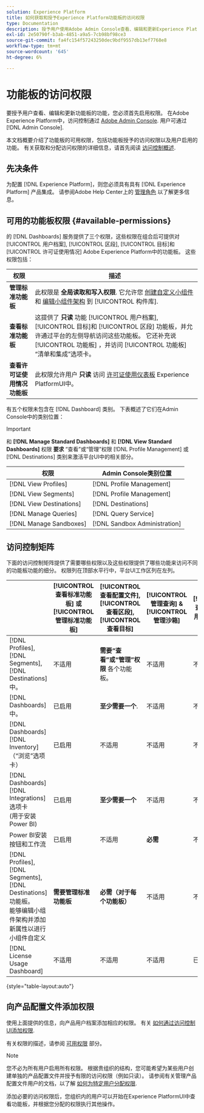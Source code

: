 ```yaml
---
solution: Experience Platform
title: 如何获取和授予Experience Platform功能板的访问权限
type: Documentation
description: 授予用户使用Adobe Admin Console查看、编辑和更新Experience Platform功能板的功能。
exl-id: 2e50790f-b3ab-4851-a9a5-7cb98bf98ce3
source-git-commit: fa4fc154f57243250dec9bdf9557db13ef7768e8
workflow-type: tm+mt
source-wordcount: '645'
ht-degree: 6%

---
```


# 功能板的访问权限

要授予用户查看、编辑和更新功能板的功能，您必须首先启用权限。 在Adobe Experience Platform中，访问控制通过 [Adobe Admin Console](https://adminconsole.adobe.com/). 用户可通过 [!DNL Admin Console].

本文档概要介绍了功能板的可用权限，包括功能板授予的访问权限以及用户启用的功能。 有关获取和分配访问权限的详细信息，请首先阅读 [访问控制概述](../access-control/home.md).

## 先决条件

为配置 [!DNL Experience Platform]，则您必须具有具有 [!DNL Experience Platform] 产品集成。 请参阅Adobe Help Center上的 [管理角色](https://helpx.adobe.com/enterprise/using/admin-roles.html) 以了解更多信息。

## 可用的功能板权限 {#available-permissions}

的 [!DNL Dashboards] 服务提供了三个权限，这些权限在组合后可提供对 [!UICONTROL 用户档案], [!UICONTROL 区段], [!UICONTROL 目标]和 [!UICONTROL 许可证使用情况] Adobe Experience Platform中的功能板。 这些权限包括：

| 权限 | 描述 |
|---|---|
| **管理标准功能板** | 此权限是 **全局读取和写入权限**. 它允许您 [创建自定义小组件](./customize/custom-widgets.md) 和 [编辑小组件架构](./customize/edit-schema.md) 到 [!UICONTROL 构件库]. |
| **查看标准功能板** | 这提供了 **只读** 功能 [!UICONTROL 用户档案], [!UICONTROL 目标]和 [!UICONTROL 区段] 功能板，并允许通过平台的左侧导航访问这些功能板。 它还补充说 [!UICONTROL 功能板] ，并访问 [!UICONTROL 功能板] “清单和集成”选项卡。 |
| **查看许可证使用情况功能板** | 此权限允许用户 **只读** 访问 [许可证使用仪表板](./guides/license-usage.md) Experience PlatformUI中。 |

有五个权限未包含在 [!DNL Dashboard] 类别。 下表概述了它们在Admin Console中的类别位置：

>[!IMPORTANT]
>
>和 **[!DNL Manage Standard Dashboards]** 和 **[!DNL View Standard Dashboards]** 权限 **要求** “查看”或“管理”权限 [!DNL Profile Management] 或 [!DNL Destinations] 类别来激活平台UI中的相关部分。

| 权限 | Admin Console类别位置 |
|---|---|
| [!DNL View Profiles] | [!DNL Profile Management] |
| [!DNL View Segments] | [!DNL Profile Management] |
| [!DNL View Destinations] | [!DNL Destinations] |
| [!DNL Manage Queries] | [!DNL Query Service] |
| [!DNL Manage Sandboxes] | [!DNL Sandbox Administration] |

## 访问控制矩阵

下面的访问控制矩阵提供了需要哪些权限以及这些权限提供了哪些功能来访问不同的功能板功能的细分。 权限列在顶部水平行中，平台UI工作区列在左列。

|  | [!UICONTROL 查看标准功能板] 或 [!UICONTROL 管理标准功能板] | [!UICONTROL 查看配置文件],<br/>[!UICONTROL 查看区段],<br/> [!UICONTROL 查看目标] | [!UICONTROL 管理查询] &amp; [!UICONTROL 管理沙箱] | [!UICONTROL 查看许可证使用情况功能板] |
|---|---|---|---|---|
| [!DNL Profiles],<br/>[!DNL Segments],<br/>[!DNL Destinations] 中。 | 不适用 | **需要“查看”或“管理”权限** 各个功能板。 | 不适用 | 不适用 |
| [!DNL Dashboards] 中。 | 已启用 | **至少需要一个**. | 不适用 | 不适用 |
| [!DNL Dashboards] [!DNL Inventory] <br/>（“浏览”选项卡） | 已启用 | 不适用 | 不适用 | 不适用 |
| [!DNL Dashboards] [!DNL Integrations] 选项卡 <br/>(用于安装Power BI) | 已启用 | **至少需要一个** | 不适用 | 不适用 |
| Power BI安装按钮和工作流 | 已启用 | 不适用 | **必需** | 不适用 |
| [!DNL Profiles],<br/>[!DNL Segments],<br/>[!DNL Destinations] 功能板。<br/>能够编辑小组件架构并添加新属性以进行小组件自定义 | **需要管理标准功能板** | **必需（对于每个功能板）** | 不适用 | 不适用 |
| [!DNL License Usage Dashboard] | 不适用 | 不适用 | 不适用 | 已启用 |

{style=&quot;table-layout:auto&quot;}

## 向产品配置文件添加权限

使用上面提供的信息，向产品用户档案添加相应的权限。 有关 [如何通过访问控制UI添加权限](../access-control/ui/permissions.md).

有关权限的描述，请参阅 [可用权限](#available-permissions) 部分。

>[!NOTE]
>
>您不必为所有用户启用所有权限。 根据贵组织的结构，您可能希望为某些用户创建单独的产品配置文件并授予有限的访问权限（例如只读）。 请参阅有关管理产品配置文件用户的文档，以了解 [如何为特定用户分配权限](../access-control/ui/users.md).

添加必要的访问权限后，您组织内的用户可以开始在Experience PlatformUI中查看功能板，并根据您分配的权限执行其他操作。
